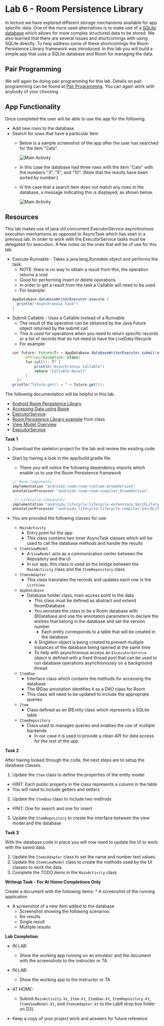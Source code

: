# Lab 6 - Room Persistence Library

In lecture we have explored different storage mechanisms available for app specific data.  One of the more used alternatives is to make use of a [SQLite database](https://www.sqlite.org/) which allows for more complex structured data to be stored.  We also learned that there are several issues and shortcomings with using SQLite directly.  To help address some of these shortcomings the Room Persistence Library framework was introduced.  In this lab you will build a simple app that uses a SQLite database and Room for managing the data.

## Pair Programming

We will again be doing pair programming for this lab.  Details on pair programming can be found at [Pair Programming](../docs/PAIR_PROGRAMMING.md).  You can again work with anybody of your choosing.

## App Functionality

Once completed the user will be able to use the app for the following:
* Add new rows to the database
* Search for rows that have a particular item
  * Below is a sample screenshot of the app after the user has searched for the item "Cats".

    ![Main Activity](../screenshots/RoomPersistenceLab/RoomPersistence_results_found.png)

  * In this case the database had three rows with the item "Cats" with the numbers "3", "5", and "10". (Note that the results have been sorted by number.)

  * In the case that a search item does not match any rows in the database, a message indicating this is displayed, as shown below.

    ![Main Activity](../screenshots/RoomPersistenceLab/RoomPersistence_no_results.png)


## Resources

This lab makes use of java.util.concurrent.ExecutorService asynchronous execution mechanisms as opposed to AsyncTask which has seen in a previous lab.  In order to work with the ExecutorService tasks must be delegated for execution.  A few notes on the ones that will be of use for this lab.

* Execute Runnable - Takes a java.lang.Runnable object and performs the task.
  * NOTE: there is no way to obtain a result from this; the operation returns a void
  * Good for performing insert or delete operations
  * In order to get a result from the task a Callable will need to be used
  * For example:
  ```java
  AppDatabase.databaseWriterExecutor.execute { 
    println("Asynchronous task") 
  }
  ```
* Submit Callable - Uses a Callable instead of a Runnable
  * The result of the operation can be obtained by the Java Future object returned by the submit call
  * This is used for operations when you need to return specific records or a list of records that do not need to have the LiveData lifecycle
  * For example:
  ```java
  var future: Future<T> = AppDatabase.databaseWriterExecutor.submit(object : Callable<T?>() {
        @Throws(Exception::class)
        fun call(): T? {
            println("Asynchronous Callable")
            return "Callable Result"
        }
    })
  println("future.get() = " + future.get());
  ```

The following documentation will be helpful in this lab.

* [Android Room Persistence Library](https://developer.android.com/training/data-storage/room)
* [Accessing Data using Room](https://developer.android.com/training/data-storage/room/accessing-data)
* [ExecutorService](https://developer.android.com/reference/java/util/concurrent/ExecutorService)
* [Room Persistence Library example](https://github.com/hpowell20/cs2063-winter-2021-examples/tree/master/Lecture7/RoomPersistenceLibraryDemo) from class
* [View Model Overview](https://developer.android.com/topic/libraries/architecture/viewmodel)
* [ExecutorService](https://developer.android.com/reference/java/util/concurrent/ExecutorService)


**Task 1**

1. Download the skeleton project for the lab and review the existing code.

  * Start by having a look in the app/build.gradle file
    * There you will notice the following dependency imports which enable us to use the Room Persistence framework
    ```java
    // Room Components
    implementation "androidx.room:room-runtime:$roomVersion"
    annotationProcessor "androidx.room:room-compiler:$roomVersion"
    ```
    ```java
     // Lifecycle components
    implementation "androidx.lifecycle:lifecycle-extensions:$archLifecycleVersion"
    annotationProcessor "androidx.lifecycle:lifecycle-compiler:$archLifecycleVersion"
    ```

  * You are provided the following classes for use:
    * `MainActivity`
      * Entry point for the app
      * This class contains two inner AsyncTask classes which will be used to call the database methods and handle the results
    * `ItemViewModel`
      * A `ViewModel` acts as a communication center between the Repository and the UI
      * In our app, this class is used as the bridge between the `MainActivity` class and the `ItemRepository` class
    * `ItemsAdapter`
      * This class translates the records and updates each row in the `ListView`
    * `AppDatabase`
      * Database holder class; main access point to the data
        * This class must be defined as abstract and extend RoomDatabase
        * You annotate the class to be a Room database with @Database and use the annotation parameters to declare the entities that belong in the database and set the version number
          * Each entity corresponds to a table that will be created in the database
        * A Singleton object is being created to prevent multiple instances of the database being opened at the same time
        * To help with asynchronous access an `ExcecutorService` object is defined with a fixed thread pool that can be used to run database operations asynchronously on a background thread
    * `ItemDao`
      * Interface class which contains the methods for accessing the database
      * The @Dao annotation identifies it as a DAO class for Room
      * This class will need to be updated to include the appropriate queries
    * `Item`
      * Class defined as an @Entity class which represents a SQLite table
    * `ItemRepository`
      * Class used to manages queries and enables the use of multiple backends
        * In our case it is used to provide a clean API for data access for the rest of the app

**Task 2**

After having looked through the code, the next steps are to setup the database classes.

1. Update the `Item` class to define the properties of the entity model
  * HINT: Each public property in the class represents a column in the table
  * You will need to include getters and setters
2. Update the `ItemDao` class to include two methods
  * HINT: One for search and one for insert
3. Update the `ItemRepository` to create the interface between the view model and the database

**Task 3**

With the database code in place you will now need to update the UI to work with the saved data.

1. Update the `ItemsAdapter` class to set the name and number text values.
2. Update the `ItemViewModel` class to create the methods used by the UI classes to work the data
3. Complete the TODO items in the `MainActivity` class

**Writeup Task - For At Home Completions Only**

Create a document with the following items:
	* A screenshot of the running application
  * A screenshot of a new item added to the database
	* Screenshot showing the following scenarios:
    * No results
    * Single result
    * Mutliple results

**Lab Completion**

* IN LAB: 
  * Show the working app running on an emulator and the document with the screenshots to the instructor or TA

* IN LAB: 
  * Show the working app to the instructor or TA
* AT HOME: 
  * Submit `MainActivity.kt`, `Item.kt`, `ItemDao.kt`, `ItemRepository.kt`, `ItemViewModel.kt`, and `ItemsAdapter.kt` to the Lab6 drop box folder on D2L 
* Keep a copy of your project work and answers for future reference

